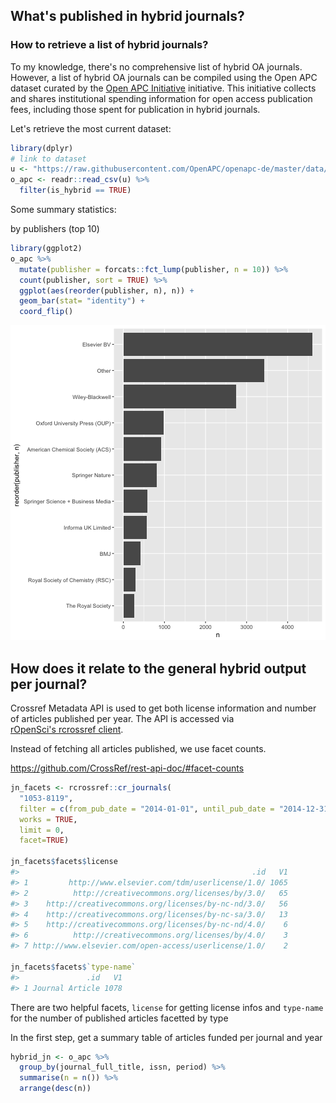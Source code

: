 


## What's published in hybrid journals?

### How to retrieve a list of hybrid journals?

To my knowledge, there's no comprehensive list of hybrid OA journals. However, a list of 
hybrid OA journals can be compiled using the Open APC dataset curated by the 
[Open APC Initiative](github.com/openapc/openapc-de) initiative. This initiative collects and shares
institutional spending information for open access publication fees, including those spent for publication
in hybrid journals. 

Let's retrieve the most current dataset:



```r
library(dplyr)
# link to dataset
u <- "https://raw.githubusercontent.com/OpenAPC/openapc-de/master/data/apc_de.csv"
o_apc <- readr::read_csv(u) %>%
  filter(is_hybrid == TRUE) 
```

Some summary statistics:

by publishers (top 10)


```r
library(ggplot2)
o_apc %>%
  mutate(publisher = forcats::fct_lump(publisher, n = 10)) %>%
  count(publisher, sort = TRUE) %>%
  ggplot(aes(reorder(publisher, n), n)) + 
  geom_bar(stat= "identity") +
  coord_flip()
```

![plot of chunk unnamed-chunk-2](figure/unnamed-chunk-2-1.png)


## How does it relate to the general hybrid output per journal?

Crossref Metadata API is used to get both license information and number of articles 
published per year. The API is accessed via  
[rOpenSci's rcrossref client](https://github.com/ropensci/rcrossref).

Instead of fetching all articles published, we use facet counts. 

<https://github.com/CrossRef/rest-api-doc/#facet-counts>



```r
jn_facets <- rcrossref::cr_journals(
  "1053-8119",
  filter = c(from_pub_date = "2014-01-01", until_pub_date = "2014-12-31"),
  works = TRUE,
  limit = 0,
  facet=TRUE)

jn_facets$facets$license
#>                                                    .id   V1
#> 1         http://www.elsevier.com/tdm/userlicense/1.0/ 1065
#> 2          http://creativecommons.org/licenses/by/3.0/   65
#> 3    http://creativecommons.org/licenses/by-nc-nd/3.0/   56
#> 4    http://creativecommons.org/licenses/by-nc-sa/3.0/   13
#> 5    http://creativecommons.org/licenses/by-nc-nd/4.0/    6
#> 6          http://creativecommons.org/licenses/by/4.0/    3
#> 7 http://www.elsevier.com/open-access/userlicense/1.0/    2

jn_facets$facets$`type-name`
#>               .id   V1
#> 1 Journal Article 1078
```

There are two helpful facets, `license` for getting license infos and
`type-name` for the number of published articles facetted by type

In the first step, get a summary table of articles funded per journal and year


```r
hybrid_jn <- o_apc %>%
  group_by(journal_full_title, issn, period) %>%
  summarise(n = n()) %>%
  arrange(desc(n))
```


